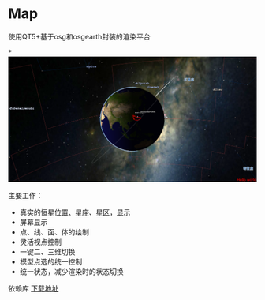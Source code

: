 # Map

使用QT5+基于osg和osgearth封装的渲染平台

*![avatar](LoadMap/LoadMap.png)

主要工作：

* 真实的恒星位置、星座、星区，显示
* 屏幕显示
* 点、线、面、体的绘制
* 灵活视点控制
* 一键二、三维切换
* 模型点选的统一控制
* 统一状态，减少渲染时的状态切换

依赖库 [下载地址](https://github.com/MJYCo-Ltd/VersionMath_Map_Depend "依赖库和数据")

